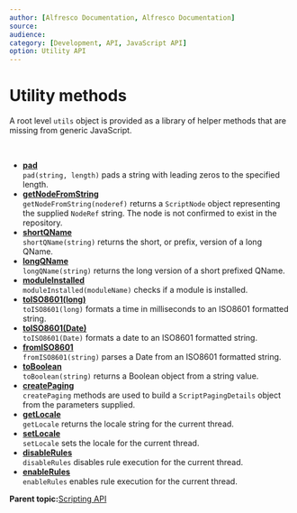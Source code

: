```yaml
---
author: [Alfresco Documentation, Alfresco Documentation]
source: 
audience: 
category: [Development, API, JavaScript API]
option: Utility API
---
```


# Utility methods

A root level `utils` object is provided as a library of helper methods that are missing from generic JavaScript.

 

-   **[pad](../references/API-JS-Utility-pad.md)**  
`pad(string, length)` pads a string with leading zeros to the specified length.
-   **[getNodeFromString](../references/API-JS-Utility-getNodeFromString.md)**  
`getNodeFromString(noderef)` returns a `ScriptNode` object representing the supplied `NodeRef` string. The node is not confirmed to exist in the repository.
-   **[shortQName](../references/API-JS-Utility-shortQName.md)**  
`shortQName(string)` returns the short, or prefix, version of a long QName.
-   **[longQName](../references/API-JS-Utility-longQName.md)**  
`longQName(string)` returns the long version of a short prefixed QName.
-   **[moduleInstalled](../references/API-JS-Utility-moduleInstalled.md)**  
 `moduleInstalled(moduleName)` checks if a module is installed.
-   **[toISO8601\(long\)](../references/API-JS-Utility-toISO8601Long.md)**  
 `toISO8601(long)` formats a time in milliseconds to an ISO8601 formatted string.
-   **[toISO8601\(Date\)](../references/API-JS-Utility-toISO8601Date.md)**  
 `toISO8601(Date)` formats a date to an ISO8601 formatted string.
-   **[fromISO8601](../references/API-JS-Utility-fromISO8601.md)**  
 `fromISO8601(string)` parses a Date from an ISO8601 formatted string.
-   **[toBoolean](../references/API-JS-Utility-toBoolean.md)**  
`toBoolean(string)` returns a Boolean object from a string value.
-   **[createPaging](../references/API-JS-Utility-createPaging.md)**  
`createPaging` methods are used to build a `ScriptPagingDetails` object from the parameters supplied.
-   **[getLocale](../references/API-JS-Utility-getLocale.md)**  
`getLocale` returns the locale string for the current thread.
-   **[setLocale](../references/API-JS-Utility-setLocale.md)**  
`setLocale` sets the locale for the current thread.
-   **[disableRules](../references/API-JS-Utility-disableRules.md)**  
`disableRules` disables rule execution for the current thread.
-   **[enableRules](../references/API-JS-Utility-enableRules.md)**  
`enableRules` enables rule execution for the current thread.

**Parent topic:**[Scripting API](../references/API-JS-Scripting-API.md)

